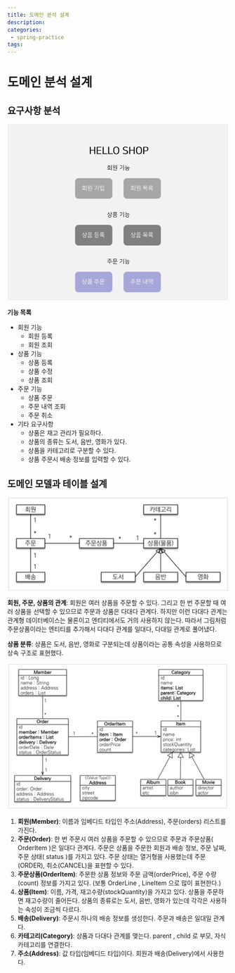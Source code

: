 ```yaml
---
title: 도메인 분석 설계
description:
categories:
 - spring-practice
tags:
---
```


# 도메인 분석 설계

## 요구사항 분석

<img alt="요구사항" src="/assets/images/helloshop.png" />  

**기능 목록**

- 회원 기능
  - 회원 등록
  - 회원 조회
- 상품 기능
  - 상품 등록
  - 상품 수정
  - 상품 조회
- 주문 기능
  - 상품 주문
  - 주문 내역 조회
  - 주문 취소
- 기타 요구사항
  - 상품은 재고 관리가 필요하다.
  - 상품의 종류는 도서, 음반, 영화가 있다.
  - 상품을 카테고리로 구분할 수 있다.
  - 상품 주문시 배송 정보를 입력할 수 있다.

## 도메인 모델과 테이블 설계

<img title="" src="../assets/images/domain.png" alt="도메인">  

**회원, 주문, 상품의 관계**: 회원은 여러 상품을 주문할 수 있다. 그리고 한 번 주문할 때 여러 상품을 선택할 수 있으므로 주문과 상품은 다대다 관계다. 하지만 이런 다대다 관계는 관계형 데이터베이스는 물론이고 엔티티에서도 거의 사용하지 않는다. 따라서 그림처럼 주문상품이라는 엔티티를 추가해서 다대다 관계를 일대다, 다대일 관계로 풀어냈다.  

**상품 분류**: 상품은 도서, 음반, 영화로 구분되는데 상품이라는 공통 속성을 사용하므로 상속 구조로 표현했다.  

<img alt="테이블" src="/assets/images/entity.png" />  

1. **회원(Member)**: 이름과 임베디드 타입인 주소(Address), 주문(orders) 리스트를 가진다.  
2. **주문(Order)**: 한 번 주문시 여러 상품을 주문할 수 있으므로 주문과 주문상품( OrderItem )은 일대다 관계다. 주문은 상품을 주문한 회원과 배송 정보, 주문 날짜, 주문 상태( status )를 가지고 있다. 주문 상태는 열거형을 사용했는데 주문(ORDER), 취소(CANCEL)을 표현할 수 있다.  
3. **주문상품(OrderItem)**: 주문한 상품 정보와 주문 금액(orderPrice), 주문 수량(count) 정보를 가지고 있다. (보통 OrderLine , LineItem 으로 많이 표현한다.)  
4. **상품(Item)**: 이름, 가격, 재고수량(stockQuantity)을 가지고 있다. 상품을 주문하면 재고수량이 줄어든다. 상품의 종류로는 도서, 음반, 영화가 있는데 각각은 사용하는 속성이 조금씩 다르다.  
5. **배송(Delivery)**: 주문시 하나의 배송 정보를 생성한다. 주문과 배송은 일대일 관계다.  
6. **카테고리(Category)**: 상품과 다대다 관계를 맺는다. parent , child 로 부모, 자식 카테고리를 연결한다.  
7. **주소(Address)**: 값 타입(임베디드 타입)이다. 회원과 배송(Delivery)에서 사용한다.  